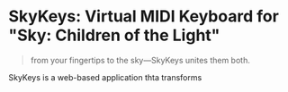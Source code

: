 # SkyKeys: Virtual MIDI Keyboard for "Sky: Children of the Light"
> from your fingertips to the sky—SkyKeys unites them both.

SkyKeys is a web-based application thta transforms 
